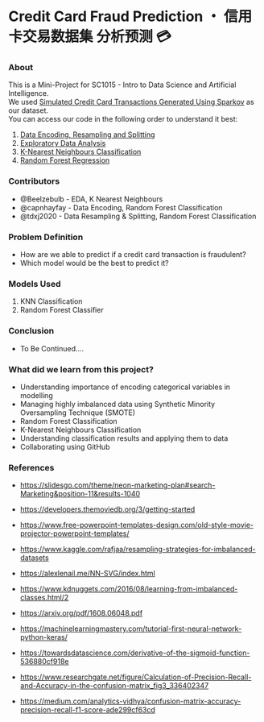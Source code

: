 # Credit Card Fraud Prediction ・ 信用卡交易数据集 分析预测 💳

### About

This is a Mini-Project for SC1015 - Intro to Data Science and Artificial Intelligence. <br>
We used [Simulated Credit Card Transactions Generated Using Sparkov](https://www.kaggle.com/datasets/kartik2112/fraud-detection) as our dataset. <br>
You can access our code in the following order to understand it best:

1. [Data Encoding, Resampling and Splitting](https://github.com/capnhayfay/DSAI-BCF2-G1/blob/main/Data%20Cleaning%20and%20Resampling.ipynb)
2. [Exploratory Data Analysis](https://github.com/capnhayfay/DSAI-BCF2-G1)
3. [K-Nearest Neighbours Classification](https://github.com/capnhayfay/DSAI-BCF2-G1)
4. [Random Forest Regression](https://github.com/capnhayfay/DSAI-BCF2-G1/blob/main/)

### Contributors

- @Beelzebulb - EDA, K Nearest Neighbours
- @capnhayfay - Data Encoding, Random Forest Classification
- @tdxj2020 - Data Resampling & Splitting, Random Forest Classification

### Problem Definition

- How are we able to predict if a credit card transaction is fraudulent?
- Which model would be the best to predict it?

### Models Used

1. KNN Classification
2. Random Forest Classifier

### Conclusion

- To Be Continued....

### What did we learn from this project?

- Understanding importance of encoding categorical variables in modelling
- Managing highly imbalanced data using Synthetic Minority Oversampling Technique (SMOTE)
- Random Forest Classification
- K-Nearest Neighbours Classification
- Understanding classification results and applying them to data
- Collaborating using GitHub

### References

- https://slidesgo.com/theme/neon-marketing-plan#search-Marketing&position-11&results-1040 <br>

- <https://developers.themoviedb.org/3/getting-started>
- <https://www.free-powerpoint-templates-design.com/old-style-movie-projector-powerpoint-templates/>
- <https://www.kaggle.com/rafjaa/resampling-strategies-for-imbalanced-datasets>
- <https://alexlenail.me/NN-SVG/index.html>
- <https://www.kdnuggets.com/2016/08/learning-from-imbalanced-classes.html/2>
- <https://arxiv.org/pdf/1608.06048.pdf>
- <https://machinelearningmastery.com/tutorial-first-neural-network-python-keras/>
- <https://towardsdatascience.com/derivative-of-the-sigmoid-function-536880cf918e>
- <https://www.researchgate.net/figure/Calculation-of-Precision-Recall-and-Accuracy-in-the-confusion-matrix_fig3_336402347>
- <https://medium.com/analytics-vidhya/confusion-matrix-accuracy-precision-recall-f1-score-ade299cf63cd>
